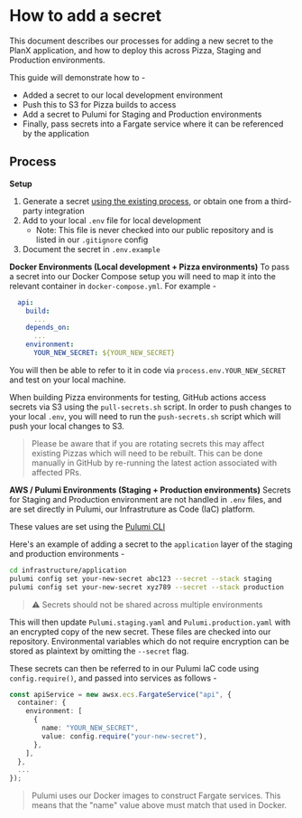 # How to add a secret
This document describes our processes for adding a new secret to the PlanX application, and how to deploy this across Pizza, Staging and Production environments.

This guide will demonstrate how to - 
 - Added a secret to our local development environment
 - Push this to S3 for Pizza builds to access
 - Add a secret to Pulumi for Staging and Production environments
 - Finally, pass secrets into a Fargate service where it can be referenced by the application

## Process

**Setup**
1. Generate a secret [using the existing process](how-to-generate-a-secret.md), or obtain one from a third-party integration
2. Add to your local `.env` file for local development
   - Note: This file is never checked into our public repository and is listed in our `.gitignore` config
3. Document the secret in `.env.example`

**Docker Environments (Local development + Pizza environments)**
To pass a secret into our Docker Compose setup you will need to map it into the relevant container in `docker-compose.yml`. For example - 

```yml
  api:
    build:
      ...
    depends_on:
      ...  
    environment:
      YOUR_NEW_SECRET: ${YOUR_NEW_SECRET}
```

You will then be able to refer to it in code via `process.env.YOUR_NEW_SECRET` and test on your local machine.

When building Pizza environments for testing, GitHub actions access secrets via S3 using the `pull-secrets.sh` script. In order to push changes to your local `.env`, you will need to run the `push-secrets.sh` script which will push your local changes to S3.

> Please be aware that if you are rotating secrets this may affect existing Pizzas which will need to be rebuilt. This can be done manually in GitHub by re-running the latest action associated with affected PRs.


**AWS / Pulumi Environments (Staging + Production environments)**
Secrets for Staging and Production environment are not handled in `.env` files, and are set directly in Pulumi, our Infrastruture as Code (IaC) platform.

These values are set using the [Pulumi CLI](https://www.pulumi.com/docs/reference/cli/)

Here's an example of adding a secret to the `application` layer of the staging and production environments - 

```sh
cd infrastructure/application
pulumi config set your-new-secret abc123 --secret --stack staging
pulumi config set your-new-secret xyz789 --secret --stack production
```

> ⚠️ Secrets should not be shared across multiple environments

This will then update `Pulumi.staging.yaml` and `Pulumi.production.yaml` with an encrypted copy of the new secret. These files are checked into our repository. Environmental variables which do not require encryption can be stored as plaintext by omitting the `--secret` flag.

These secrets can then be referred to in our Pulumi IaC code using `config.require()`, and passed into services as follows - 

```ts
const apiService = new awsx.ecs.FargateService("api", {
  container: {
    environment: [
      {
        name: "YOUR_NEW_SECRET",
        value: config.require("your-new-secret"),
      },
    ],
  },
  ...
});
```

> Pulumi uses our Docker images to construct Fargate services. This means that the "name" value above must match that used in Docker.